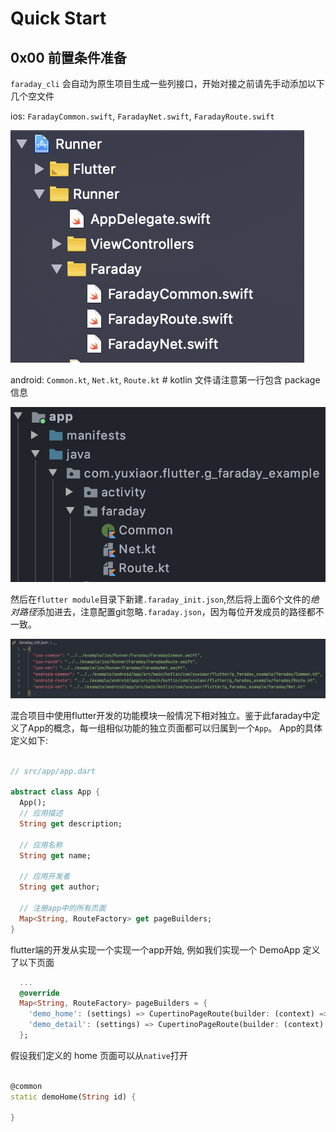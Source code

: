 # Quick Start

## 0x00 前置条件准备

`faraday_cli` 会自动为原生项目生成一些列接口，开始对接之前请先手动添加以下几个空文件

ios: `FaradayCommon.swift`, `FaradayNet.swift`, `FaradayRoute.swift`

![ios](images/ios_init.png)

android: `Common.kt`, `Net.kt`, `Route.kt` # kotlin 文件请注意第一行包含 package 信息

![android](images/android_init.png)

然后在`flutter module`目录下新建`.faraday_init.json`,然后将上面6个文件的*绝对路径*添加进去，注意配置git忽略`.faraday.json`，因为每位开发成员的路径都不一致。

![dart](images/dart_init.png)

混合项目中使用flutter开发的功能模块一般情况下相对独立。鉴于此faraday中定义了App的概念，每一组相似功能的独立页面都可以归属到一个`App`。 App的具体定义如下:
``` dart

// src/app/app.dart

abstract class App {
  App();
  // 应用描述
  String get description;

  // 应用名称
  String get name;

  // 应用开发者
  String get author;

  // 注册app中的所有页面
  Map<String, RouteFactory> get pageBuilders;
}

```

flutter端的开发从实现一个实现一个app开始, 例如我们实现一个 DemoApp 定义了以下页面

``` dart
  ...
  @override
  Map<String, RouteFactory> pageBuilders = {
    'demo_home': (settings) => CupertinoPageRoute(builder: (context) => Text('Demo page')),
    'demo_detail': (settings) => CupertinoPageRoute(builder: (context) => Text('Demo detail'))
  };

```
假设我们定义的 home 页面可以从`native`打开

``` dart

@common
static demoHome(String id) {
  
}

```